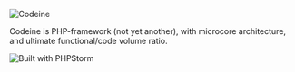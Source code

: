 ![Codeine](https://raw.github.com/Breathless/Codeine/master/docs/logo.png "Codeine")

Codeine is PHP-framework (not yet another), with microcore architecture, and ultimate functional/code volume ratio.

![Built with PHPStorm](http://www.jetbrains.com/phpstorm/documentation/phpstorm_banners/phpstorm1/phpstorm468x60_white.gif "PHP Storm")
